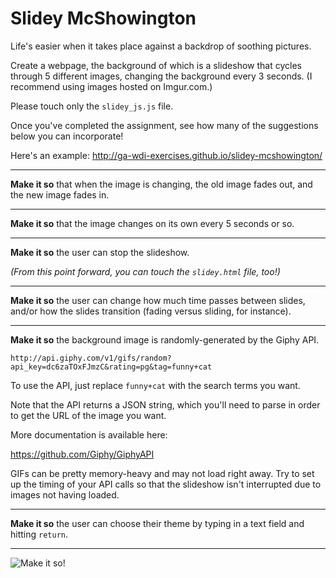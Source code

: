 # Slidey McShowington

Life's easier when it takes place against a backdrop of soothing pictures.

Create a webpage, the background of which is a slideshow that cycles through 5 different images, changing the background every 3 seconds. (I recommend using images hosted on Imgur.com.)

Please touch only the `slidey_js.js` file.

Once you've completed the assignment, see how many of the suggestions below you can incorporate!

Here's an example:
http://ga-wdi-exercises.github.io/slidey-mcshowington/

---

**Make it so** that when the image is changing, the old image fades out, and the new image fades in.

---

**Make it so** that the image changes on its own every 5 seconds or so.

---

**Make it so** the user can stop the slideshow.

*(From this point forward, you can touch the `slidey.html` file, too!)*

---

**Make it so** the user can change how much time passes between slides, and/or how the slides transition (fading versus sliding, for instance).

---

**Make it so** the background image is randomly-generated by the Giphy API. 

```
http://api.giphy.com/v1/gifs/random?api_key=dc6zaTOxFJmzC&rating=pg&tag=funny+cat
```

To use the API, just replace `funny+cat` with the search terms you want.

Note that the API returns a JSON string, which you'll need to parse in order to get the URL of the image you want.

More documentation is available here:

https://github.com/Giphy/GiphyAPI

GIFs can be pretty memory-heavy and may not load right away. Try to set up the timing of your API calls so that the slideshow isn't interrupted due to images not having loaded.

---

**Make it so** the user can choose their theme by typing in a text field and hitting `return`.

---

![Make it so!](http://i.imgur.com/sCOsXcx.png)
